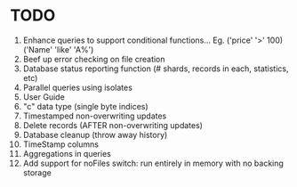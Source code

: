 # TODO #

1. Enhance queries to support conditional functions... Eg. ('price' '>' 100)('Name' 'like' 'A%')
1. Beef up error checking on file creation
1. Database status reporting function (# shards, records in each, statistics, etc)
1. Parallel queries using isolates
1. User Guide
1. "c" data type (single byte indices)
1. Timestamped non-overwriting updates
1. Delete records (AFTER non-overwriting updates)
1. Database cleanup (throw away history)
1. TimeStamp columns
1. Aggregations in queries
1. Add support for noFiles switch: run entirely in memory with no backing storage